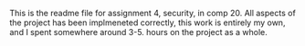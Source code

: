 This is the readme file for assignment 4, security, in comp 20. All aspects of the project has been implmeneted correctly, this work is entirely my own, and I spent somewhere around 3-5. hours on the project as a whole.